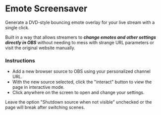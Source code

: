 # Emote Screensaver

Generate a DVD-style bouncing emote overlay for your live stream with a single click.

Built in a way that allows streamers to **_change emotes and other settings directly in OBS_** without needing to mess with strange URL parameters or visit the original website manually.

### Instructions

- Add a new browser source to OBS using your personalized channel URL.
- With the new source selected, click the "interact" button to view the page in interactive mode.
- Click anywhere on the screen to open and change your settings.

Leave the option "Shutdown source when not visible" unchecked or the page will break after switching scenes.
